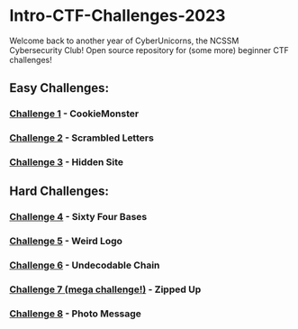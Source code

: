 # Intro-CTF-Challenges-2023

Welcome back to another year of CyberUnicorns, the NCSSM Cybersecurity Club! Open source repository for (some more) beginner CTF challenges!

## Easy Challenges:

### [Challenge 1](https://cyberunicorns.github.io/Intro-CTF-Challenges-2023/CookieMonster/) - CookieMonster

### [Challenge 2](https://github.com/CyberUnicorns/Intro-CTF-Challenges-2023/tree/main/ScrambledLetters) - Scrambled Letters

### [Challenge 3](https://cyberunicorns.github.io/Intro-CTF-Challenges-2023/administrative/logistics/clubPlanning/youshouldNOTbehere/files/) - Hidden Site

## Hard Challenges:

### [Challenge 4](https://github.com/CyberUnicorns/Intro-CTF-Challenges-2023/tree/main/SixtyFourBases) - Sixty Four Bases

### [Challenge 5](https://github.com/CyberUnicorns/Intro-CTF-Challenges-2023/tree/main/WeirdLogo) - Weird Logo

### [Challenge 6](https://github.com/CyberUnicorns/Intro-CTF-Challenges-2023/tree/main/UndecodableChain) - Undecodable Chain

### [Challenge 7 (mega challenge!)](https://github.com/CyberUnicorns/Intro-CTF-Challenges-2023/tree/main/ZippedUp) - Zipped Up

### [Challenge 8](https://github.com/CyberUnicorns/Intro-CTF-Challenges-2023/tree/main/PhotoMessage) - Photo Message
